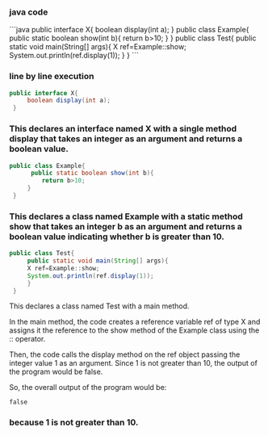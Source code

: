 <h3>java code</h3>
```java
public interface X{
     boolean display(int a);
 }
 public class Example{
      public static boolean show(int b){
         return b>10;
     }
 }
 public class Test{
     public static void main(String[] args){
	 X ref=Example::show;
	 System.out.println(ref.display(1));
     }
 }
```
<h3>line by line execution</h3>

```java
public interface X{
     boolean display(int a);
 }
```
<h3>This declares an interface named X with a single method display that takes an integer as an argument and returns a boolean value.</h3>

```java
public class Example{
      public static boolean show(int b){
         return b>10;
     }
 }
```
<h3>This declares a class named Example with a static method show that takes an integer b as an argument and returns a boolean value indicating whether b is greater than 10.</h3>

```java
public class Test{
     public static void main(String[] args){
	 X ref=Example::show;
	 System.out.println(ref.display(1));
     }
 }
```
This declares a class named Test with a main method.

In the main method, the code creates a reference variable ref of type X and assigns it the reference to the show method of the Example class using the :: operator.

Then, the code calls the display method on the ref object passing the integer value 1 as an argument. Since 1 is not greater than 10, the output of the program would be false.

So, the overall output of the program would be:
```arduino
false
```
<h3>because 1 is not greater than 10.</h3>
